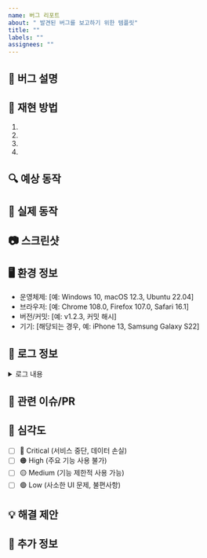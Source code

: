 ```yaml
---
name: 버그 리포트
about: " 발견된 버그를 보고하기 위한 템플릿"
title: ""
labels: ""
assignees: ""
---
```


## 🐞 버그 설명

<!-- 발견한 버그에 대한 명확하고 간결한 설명 -->

## 🔄 재현 방법

<!-- 버그를 재현하는 단계 -->

1.
2.
3.
4.

## 🔍 예상 동작

<!-- 정상적으로 작동했다면 어떻게 되었어야 하는지 설명 -->

## 📱 실제 동작

<!-- 실제로 어떻게 동작했는지 설명 -->

## 📷 스크린샷

<!-- 가능하다면 문제를 설명하는 스크린샷 첨부 -->

## 🖥️ 환경 정보

<!-- 버그가 발생한 환경 정보 -->

- 운영체제: [예: Windows 10, macOS 12.3, Ubuntu 22.04]
- 브라우저: [예: Chrome 108.0, Firefox 107.0, Safari 16.1]
- 버전/커밋: [예: v1.2.3, 커밋 해시]
- 기기: [해당되는 경우, 예: iPhone 13, Samsung Galaxy S22]

## 💾 로그 정보

<!-- 관련 로그 정보가 있다면 첨부 (민감한 정보는 제거) -->
<details>
<summary>로그 내용</summary>
여기에 로그를 붙여넣으세요
</details>

## 🔗 관련 이슈/PR

<!-- 관련된 이슈나 PR이 있다면 링크 -->

## 🚨 심각도

<!-- 버그의 심각도 선택 -->

- [ ] 🔴 Critical (서비스 중단, 데이터 손실)
- [ ] 🟠 High (주요 기능 사용 불가)
- [ ] 🟡 Medium (기능 제한적 사용 가능)
- [ ] 🟢 Low (사소한 UI 문제, 불편사항)

## 💡 해결 제안

<!-- 버그 해결을 위한 제안이 있다면 작성 -->

## 📝 추가 정보

<!-- 문제 해결에 도움이 될 만한 추가 정보 -->
